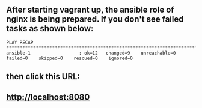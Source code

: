 ## After starting vagrant up, the ansible role of nginx is being prepared. If you don't see failed tasks as shown below:
```
PLAY RECAP ***************************************************************************************************************
ansible-1                  : ok=12   changed=9    unreachable=0    failed=0    skipped=0    rescued=0    ignored=0
```

## then click this URL:
## [http://localhost:8080](http://localhost:8080)
